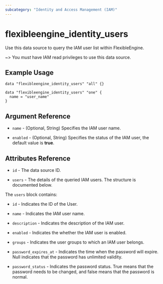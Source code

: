 ```yaml
---
subcategory: "Identity and Access Management (IAM)"
---
```


# flexibleengine_identity_users

Use this data source to query the IAM user list within FlexibleEngine.

~> You *must* have IAM read privileges to use this data source.

## Example Usage

```hcl
data "flexibleengine_identity_users" "all" {}

data "flexibleengine_identity_users" "one" {
  name = "user_name"
}
```

## Argument Reference

* `name` - (Optional, String) Specifies the IAM user name.

* `enabled` - (Optional, String) Specifies the status of the IAM user, the default value is **true**.

## Attributes Reference

* `id` - The data source ID.

* `users` - The details of the queried IAM users. The structure is documented below.

The `users` block contains:

* `id` - Indicates the ID of the User.

* `name` - Indicates the IAM user name.

* `description` - Indicates the description of the IAM user.

* `enabled` - Indicates the whether the IAM user is enabled.

* `groups` - Indicates the user groups to which an IAM user belongs.

* `password_expires_at` - Indicates the time when the password will expire.
  Null indicates that the password has unlimited validity.

* `password_status` - Indicates the password status. True means that the password needs to be changed,
  and false means that the password is normal.

